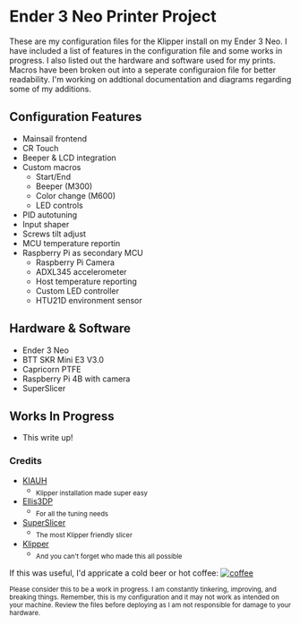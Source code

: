 # Ender 3 Neo Printer Project

These are my configuration files for the Klipper install on my Ender 3 Neo. I have included a list of features in the configuration file and some works in progress. I also listed out the hardware and software used for my prints. Macros have been broken out into a seperate configuraion file for better readability. I'm working on addtional documentation and diagrams regarding some of my additions.


## Configuration Features
* Mainsail frontend
* CR Touch
* Beeper & LCD integration
* Custom macros
  - Start/End
  - Beeper (M300)
  - Color change (M600)
  - LED controls  
* PID autotuning
* Input shaper
* Screws tilt adjust
* MCU temperature reportin
* Raspberry Pi as secondary MCU
  - Raspberry Pi Camera
  - ADXL345 accelerometer
  - Host temperature reporting
  - Custom LED controller
  - HTU21D environment sensor

## Hardware & Software
* Ender 3 Neo
* BTT SKR Mini E3 V3.0
* Capricorn PTFE
* Raspberry Pi 4B with camera
* SuperSlicer

## Works In Progress
* This write up!

### Credits
* [KIAUH](https://github.com/th33xitus/kiauh) 
  - <sub>Klipper installation made super easy</sub>
* [Ellis3DP](https://ellis3dp.com/Print-Tuning-Guide/)
  - <sub>For all the tuning needs</sub>
* [SuperSlicer](https://github.com/supermerill/SuperSlicer)
  - <sub>The most Klipper friendly slicer</sub>  
* [Klipper](https://www.klipper3d.org)
  - <sub>And you can't forget who made this all possible</sub>    

If this was useful, I'd appricate a cold beer or hot coffee: [![coffee](https://www.buymeacoffee.com/assets/img/custom_images/black_img.png)](https://www.buymeacoffee.com/alteredworkshop)

<sub>Please consider this to be a work in progress. I am constantly tinkering, improving, and breaking things. Remember, this is my configuration and it may not work as intended on your machine. Review the files before deploying as I am not responsible for damage to your hardware.</sub>
